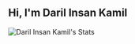 ## **Hi, I'm Daril Insan Kamil**
![Daril Insan Kamil's Stats](https://github-readme-stats.vercel.app/api?username=DarilInsanKamil&theme=dracula&show_icons=true&hide_border=true&count_private=true)


